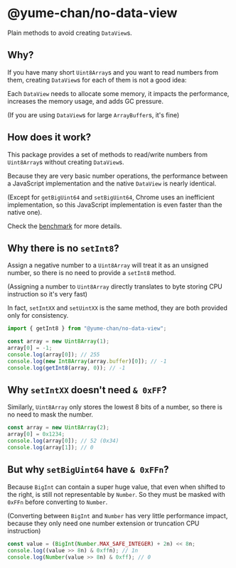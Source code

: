 # @yume-chan/no-data-view

Plain methods to avoid creating `DataView`s.

## Why?

If you have many short `Uint8Array`s and you want to read numbers from them, creating `DataView`s for each of them is not a good idea:

Each `DataView` needs to allocate some memory, it impacts the performance, increases the memory usage, and adds GC pressure.

(If you are using `DataView`s for large `ArrayBuffer`s, it's fine)

## How does it work?

This package provides a set of methods to read/write numbers from `Uint8Array`s without creating `DataView`s.

Because they are very basic number operations, the performance between a JavaScript implementation and the native `DataView` is nearly identical.

(Except for `getBigUint64` and `setBigUint64`, Chrome uses an inefficient implementation, so this JavaScript implementation is even faster than the native one).

Check the [benchmark](./benchmark.md) for more details.

## Why there is no `setInt8`?

Assign a negative number to a `Uint8Array` will treat it as an unsigned number, so there is no need to provide a `setInt8` method.

(Assigning a number to `Uint8Array` directly translates to byte storing CPU instruction so it's very fast)

In fact, `setIntXX` and `setUintXX` is the same method, they are both provided only for consistency.

```ts
import { getInt8 } from "@yume-chan/no-data-view";

const array = new Uint8Array(1);
array[0] = -1;
console.log(array[0]); // 255
console.log(new Int8Array(array.buffer)[0]); // -1
console.log(getInt8(array, 0)); // -1
```

## Why `setIntXX` doesn't need `& 0xFF`?

Similarly, `Uint8Array` only stores the lowest 8 bits of a number, so there is no need to mask the number.

```ts
const array = new Uint8Array(2);
array[0] = 0x1234;
console.log(array[0]); // 52 (0x34)
console.log(array[1]); // 0
```

## But why `setBigUint64` have `& 0xFFn`?

Because `BigInt` can contain a super huge value, that even when shifted to the right, is still not representable by `Number`. So they must be masked with `0xFFn` before converting to `Number`.

(Converting between `BigInt` and `Number` has very little performance impact, because they only need one number extension or truncation CPU instruction)

```ts
const value = (BigInt(Number.MAX_SAFE_INTEGER) + 2n) << 8n;
console.log((value >> 8n) & 0xffn); // 1n
console.log(Number(value >> 8n) & 0xff); // 0
```
